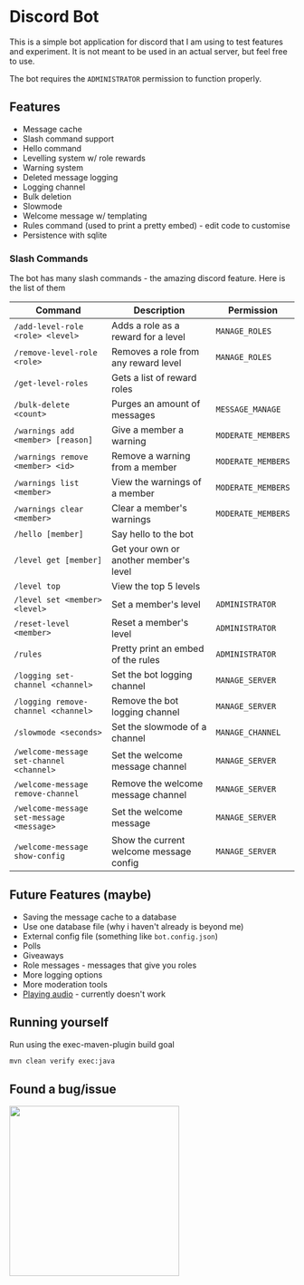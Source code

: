 # Discord Bot

This is a simple bot application for discord that I am using to test features and experiment.
It is not meant to be used in an actual server, but feel free to use.

The bot requires the `ADMINISTRATOR` permission to function properly.

## Features

- Message cache
- Slash command support
- Hello command
- Levelling system w/ role rewards
- Warning system
- Deleted message logging
- Logging channel
- Bulk deletion
- Slowmode
- Welcome message w/ templating
- Rules command (used to print a pretty embed) - edit code to customise
- Persistence with sqlite

### Slash Commands

The bot has many slash commands - the amazing discord feature. Here is the list of them

|Command|Description|Permission|
|------------|---|---|
|`/add-level-role <role> <level>`| Adds a role as a reward for a level | `MANAGE_ROLES` |
|`/remove-level-role <role>` | Removes a role from any reward level | `MANAGE_ROLES` |
|`/get-level-roles`| Gets a list of reward roles |  |
|`/bulk-delete <count>`| Purges an amount of messages | `MESSAGE_MANAGE` |
|`/warnings add <member> [reason]`| Give a member a warning | `MODERATE_MEMBERS` |
|`/warnings remove <member> <id>`| Remove a warning from a member | `MODERATE_MEMBERS` |
|`/warnings list <member>`| View the warnings of a member | `MODERATE_MEMBERS` |
|`/warnings clear <member>`| Clear a member's warnings | `MODERATE_MEMBERS` |
|`/hello [member]`| Say hello to the bot | |
|`/level get [member]`| Get your own or another member's level | |
|`/level top`| View the top 5 levels | |
|`/level set <member> <level>`| Set a member's level | `ADMINISTRATOR` |
|`/reset-level <member>`| Reset a member's level | `ADMINISTRATOR` |
|`/rules`| Pretty print an embed of the rules | `ADMINISTRATOR` |
|`/logging set-channel <channel>`| Set the bot logging channel | `MANAGE_SERVER` |
|`/logging remove-channel <channel>`| Remove the bot logging channel | `MANAGE_SERVER` |
|`/slowmode <seconds>`| Set the slowmode of a channel | `MANAGE_CHANNEL` |
|`/welcome-message set-channel <channel>`| Set the welcome message channel | `MANAGE_SERVER` |
|`/welcome-message remove-channel`| Remove the welcome message channel | `MANAGE_SERVER` |
|`/welcome-message set-message <message>`| Set the welcome message | `MANAGE_SERVER` |
|`/welcome-message show-config`| Show the current welcome message config | `MANAGE_SERVER` |

## Future Features (maybe)

- Saving the message cache to a database
- Use one database file (why i haven't already is beyond me)
- External config file (something like `bot.config.json`)
- Polls
- Giveaways
- Role messages - messages that give you roles
- More logging options
- More moderation tools
- [Playing audio](https://github.com/GrayingOut/discord-bot/tree/audio-player) - currently doesn't work

## Running yourself

Run using the exec-maven-plugin build goal

```bash
mvn clean verify exec:java
```

## Found a bug/issue

<img width="300" src="https://grayingout.repl.co/static/donttouchmygarbage.png" />
